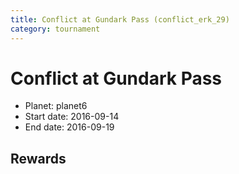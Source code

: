```yaml
---
title: Conflict at Gundark Pass (conflict_erk_29)
category: tournament
---
```

# Conflict at Gundark Pass

  * Planet: planet6
  * Start date: 2016-09-14
  * End date: 2016-09-19

## Rewards

